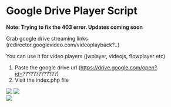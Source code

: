 # Google Drive Player Script

<strong>Note: Trying to fix the 403 error. Updates coming soon</strong>


Grab google drive streaming links (redirector.googlevideo.com/videoplayback?..)

You can use it for video players (jwplayer, videojs, flowplayer etc)

1. Paste the google drive url (https://drive.google.com/open?id=?????????????)
2. Visit the index.php file

<img src="http://i.imgur.com/ofpW2pF.png" />

<img src="http://i.imgur.com/AbIzM80.png" />

<br />
<a href="http://paypal.me/ArdiArtani" target="_blank"><img src="http://avesociety.org/sites/default/files/paypal_donate_button.png" /></a>
